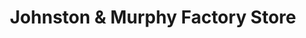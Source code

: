 ---
title: "Johnston & Murphy Factory Store"
url: /livermore/johnston-and-murphy-factory-store/
shop: shoes
---